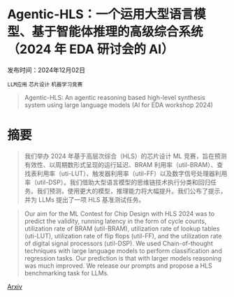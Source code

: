 # Agentic-HLS：一个运用大型语言模型、基于智能体推理的高级综合系统（2024 年 EDA 研讨会的 AI）

发布时间：2024年12月02日

`LLM应用` `芯片设计` `机器学习竞赛`

> Agentic-HLS: An agentic reasoning based high-level synthesis system using large language models (AI for EDA workshop 2024)

# 摘要

> 我们举办 2024 年基于高层次综合（HLS）的芯片设计 ML 竞赛，旨在预测有效性、以周期数形式呈现的运行延迟、BRAM 利用率（util-BRAM）、查找表利用率（uti-LUT）、触发器利用率（util-FF）以及数字信号处理器利用率（util-DSP）。我们借助大型语言模型的思维链技术执行分类和回归任务。我们预测，使用更大的模型，推理能力将大幅提升。我们公布了提示，并为 LLMs 提出了一项 HLS 基准测试任务。

> Our aim for the ML Contest for Chip Design with HLS 2024 was to predict the validity, running latency in the form of cycle counts, utilization rate of BRAM (util-BRAM), utilization rate of lookup tables (uti-LUT), utilization rate of flip flops (util-FF), and the utilization rate of digital signal processors (util-DSP). We used Chain-of-thought techniques with large language models to perform classification and regression tasks. Our prediction is that with larger models reasoning was much improved. We release our prompts and propose a HLS benchmarking task for LLMs.

[Arxiv](https://arxiv.org/abs/2412.01604)